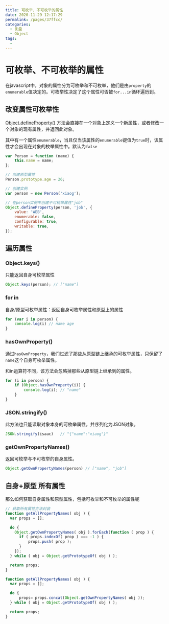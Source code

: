 ```yaml
---
title: 可枚举、不可枚举的属性
date: 2020-11-29 12:17:29
permalink: /pages/37ffcc/
categories: 
  - 复盘
  - Object
tags: 
  - 
---
```

# 可枚举、不可枚举的属性

在javascript中，对象的属性分为可枚举和不可枚举，他们是由`property`的`enumerable`值决定的。可枚举性决定了这个属性可否被`for...in`循环遍历到。

## 改变属性可枚举性

[Object.defineProperty()](https://developer.mozilla.org/zh-CN/docs/Web/JavaScript/Reference/Global_Objects/Object/defineProperty?_blank) 
方法会直接在一个对象上定义一个新属性，或者修改一个对象的现有属性，并返回此对象。

其中有一个属性`enumerable`，当且仅当该属性的`enumerable`键值为`true`时，该属性才会出现在对象的枚举属性中。默认为`false`


```js
var Person = function (name) {
    this.name = name;
};

// 创建原型属性
Person.prototype.age = 26;

// 创建实例
var person = new Person('xiaog');

// 在person实例中创建不可枚举属性"job"
Object.defineProperty(person, 'job', {
    value: 'WEB',
    enumerable: false,
    configurable: true,
    writable: true,
});
```

## 遍历属性

### Object.keys()

只能返回自身可枚举属性

```js
Object.keys(person); // ["name"]
```

### for in

自身/原型可枚举属性：返回自身可枚举属性和原型上的属性

```js
for (var i in person) {
    console.log(i) // name age
}
```

### hasOwnProperty()

通过`hasOwnProperty`，我们过滤了那些从原型链上继承的可枚举属性，只保留了`name`这个自身可枚举属性。

和in运算符不同，该方法会忽略掉那些从原型链上继承到的属性。

```js
for (i in person) {
    if (Object.hasOwnProperty(i)) {
        console.log(i); // "name"
    }
}
```

### JSON.stringify()

此方法也只能读取对象本身的可枚举属性，并序列化为JSON对象。

```js
JSON.stringify(isaac)   // "{"name":"xiaog"}"
```

### getOwnPropertyNames()

返回可枚举与不可枚举的自身属性。

```js
Object.getOwnPropertyNames(person) // ["name", "job"]
```

## 自身+原型 所有属性

那么如何获取自身属性和原型属性，包括可枚举和不可枚举的属性呢

```js
// 获取所有属性方法封装
function getAllPropertyNames( obj ) {
  var props = [];

  do {
    Object.getOwnPropertyNames( obj ).forEach(function ( prop ) {
      if ( props.indexOf( prop ) === -1 ) {
          props.push( prop );
      }
    });
  } while ( obj = Object.getPrototypeOf( obj ) );

  return props;
}

function getAllPropertyNames( obj ) {
  var props = [];

  do {
      props= props.concat(Object.getOwnPropertyNames( obj ));
  } while ( obj = Object.getPrototypeOf( obj ) );

  return props;
}
```